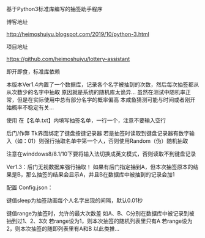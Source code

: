 基于Python3标准库编写的抽签助手程序

博客地址

http://heimoshuiyu.blogspot.com/2019/10/python-3.html

项目地址

https://github.com/heimoshuiyu/lottery-assistant



即开即食，标准库依赖



本版本Ver1.4内置了一个数据库，记录各个名字被抽到的次数，然后每次抽签都从从次数少的名字中抽取 原因就是系统的随机库太诡异... 虽然在测试中随机率正常，但是在实际使用中总有部分名字的概率偏高 本咸鱼猜测可能与时间或者刚开始概率不稳定有关...



使用
在【名单.txt】内填写抽签名单，一行一个，注意不要输入空行



后门/作弊
Tk界面绑定了键盘按键记录器 若是抽签时读取到键盘记录器有数字输入（如：01）则强行抽取名单中第一个人，否则使用Random（伪）随机抽取

注意在winddows8/8.1/10下要将输入法切换成英文模式，否则读取不到键盘记录

Ver1.3：后门无视数据库强行抽取！ 如果有后门指定抽到A，但本次抽签原本的结果是B，那么抽签的结果会显示A，并且B在数据库中被抽到的记录会加1



配置
Config.json：

键值sleep为抽签动画每个人名字出现的间隔，默认0.01秒

键值range为抽签时，允许的最大次数差 如A、B、C分别在数据库中被记录到被抽到过1、2、3次 若range设为1，则本次抽签的随机列表里只有A 若range设为2，则本次抽签的随即列表里有A和B 以此类推...
